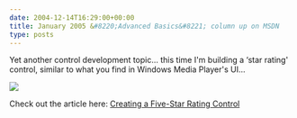 ```yaml
---
date: 2004-12-14T16:29:00+00:00
title: January 2005 &#8220;Advanced Basics&#8221; column up on MSDN
type: posts
---
```

Yet another control development topic... this time I'm building a &#8216;star rating' control, similar to what you find in Windows Media Player's UI...

![](http://msdn.microsoft.com/msdnmag/issues/05/01/AdvancedBasics/fig01.gif)

Check out the article here: [Creating a Five-Star Rating Control](http://msdn.microsoft.com/msdnmag/issues/05/01/AdvancedBasics/default.aspx)
